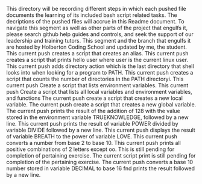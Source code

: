This directory will be recording different steps in which each pushed file documents the learning of its included bash script related tasks.
The decriptions of the pushed files will accrue in this Readme document.
To navigate this segment as well as other parts of the project that engulfs it, please search github help guides and controls, and seek the support of our leadership and training tutors.
This segment and the branch that engulfs it are hosted by Holberton Coding School and updated by me, the student.
This current push creates a script that creates an alias.
This current push creates a script that prints hello user where user is the current linux user.
This current push adds directory action which is the last directory that shell looks into when looking for a program to PATH.
This current push creates a script that counts the number of directories in the PATH directoryi.
This current push Create a script that lists environment variables.
This current push Create a script that lists all local variables and environment variables, and functions
The current push create a script that creates a new local variable.
The current push create a script that creates a new global variable.
The current push prints the result of the addition of 128 with the value stored in the environment variable TRUEKNOWLEDGE, followed by a new line.
This current push prints the result of variable POWER divided by variable DIVIDE followed by a new line.
This current push displays the result of variable BREATH to the power of variable LOVE.
This current push converts a number from base 2 to base 10.
This current push prints all positive combinations of 2 letters except oo. This is still pending for completion of pertaining exercise.
The current script print is still pending for completion of the pertaining exercise.
The current push converts a base 10 number stored in variable DECIMAL to base 16 fnd prints the result followed by a new line.
